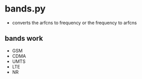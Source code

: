 # bands.py
- converts the arfcns to frequency or the frequency to arfcns
## bands work
- GSM
- CDMA
- UMTS
- LTE
- NR
